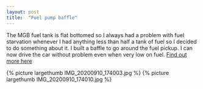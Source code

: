 ```yaml
---
layout: post
title:  "Fuel pump baffle"
---
```

The MGB fuel tank is flat bottomed so I always had a problem with fuel starvation whenever I had anything less than half a tank of fuel so I decided to do something about it. I built a baffle to go around the fuel pickup. I can now drive the car without problem even when very low on fuel. [Find out more here](/engineswap/fueltank.html)

{% picture largethumb IMG_20200910_174003.jpg %}
{% picture largethumb IMG_20200910_174010.jpg %}
